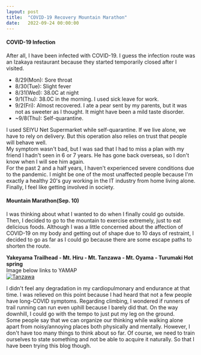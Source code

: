 ```yaml
---
layout: post
title:  "COVID-19 Recovery Mountain Marathon"
date:   2022-09-24 00:00:00
---
```


#### **COVID-19 Infection**
After all, I have been infected with COVID-19. I guess the infection route was an Izakaya restaurant because they started temporarily closed after I visited.
- 8/29(Mon): Sore throat
- 8/30(Tue): Slight fever
- 8/31(Wed): 38.0C at night
- 9/1(Thu): 38.0C in the morning. I used sick leave for work.
- 9/2(Fri): Almost recovered. I ate a pear sent by my parents, but it was not as sweeter as I thought. It might have been a mild taste disorder.
- ~9/8(Thu): Self-quarantine.

I used SEIYU Net Supermarket while self-quarantine. If we live alone, we have to rely on delivery. But this operation also relies on trust that people will behave well.  
My symptom wasn't bad, but I was sad that I had to miss a plan with my friend I hadn't seen in 6 or 7 years. He has gone back overseas, so I don't know when I will see him again.  
For the past 2 and a half years, I haven't experienced severe conditions due to the pandemic. I might be one of the most unaffected people because I'm exactly a healthy 20's guy working in the IT industry from home living alone. Finally, I feel like getting involved in society.

#### **Mountain Marathon(Sep. 10)**
I was thinking about what I wanted to do when I finally could go outside. Then, I decided to go to the mountain to exercise extremely, just to eat delicious foods.
Although I was a little concerned about the affection of COVID-19 on my body and getting out of shape due to 10 days of restraint, I decided to go as far as I could go because there are some escape paths to shorten the route.  

**Yakeyama Trailhead - Mt. Hiru - Mt. Tanzawa - Mt. Oyama - Turumaki Hot spring**  
Image below links to YAMAP  
[![Tanzawa](https://ashg0.github.io/assets/images/20220924_Tanzawa.PNG)](https://yamap.com/activities/19496457)

I didn't feel any degradation in my cardiopulmonary and endurance at that time. I was relieved on this point because I had heard that not a few people have long-COVID symptoms.
Regarding climbing, I wondered if runners of trail running can run even uphill because I barely did that. On the way downhill, I could go with the tempo to just put my leg on the ground.  
Some people say that we can organize our thinking while walking alone apart from noisy/annoying places both physically and mentally. However, I don't have too many things to think about so far. Of course, we need to train ourselves to state something and not be able to acquire it naturally. So that I have been trying this blog though.
